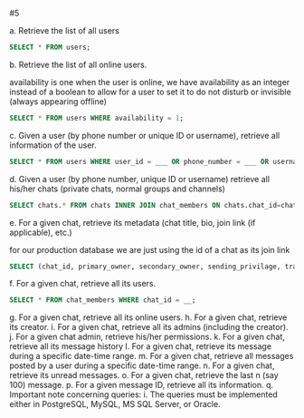 #5

a. Retrieve the list of all users

```sql
SELECT * FROM users;
```

b. Retrieve the list of all online users.

availability is one when the user is online, we have availability as an integer instead of a boolean to allow for a user to set it to do not disturb or invisible (always appearing offline)

```sql
SELECT * FROM users WHERE availability = 1;
```

c. Given a user (by phone number or unique ID or username), retrieve all information of the user.

```sql
SELECT * FROM users WHERE user_id = ___ OR phone_number = ___ OR username = ___;
```

d. Given a user (by phone number, unique ID or username) retrieve all his/her chats (private chats, normal groups and channels)

```sql
SELECT chats.* FROM chats INNER JOIN chat_members ON chats.chat_id=chat_members.chat_id AND chat_members.member_id=?1
```

e. For a given chat, retrieve its metadata (chat title, bio, join link (if applicable), etc.)

for our production database we are just using the id of a chat as its join link

```sql
SELECT (chat_id, primary_owner, secondary_owner, sending_privilage, track_views, max_members, chat_name) FROM chats where chat_id = __;
```

f. For a given chat, retrieve all its users.

```sql
SELECT * FROM chat_members WHERE chat_id = __;
```

g. For a given chat, retrieve all its online users.
h. For a given chat, retrieve its creator.
i. For a given chat, retrieve all its admins (including the creator).
j. For a given chat admin, retrieve his/her permissions.
k. For a given chat, retrieve all its message history
l. For a given chat, retrieve its message during a specific date-time
range.
m. For a given chat, retrieve all messages posted by a user during a
specific date-time range.
n. For a given chat, retrieve its unread messages.
o. For a given chat, retrieve the last n (say 100) message.
p. For a given message ID, retrieve all its information.
q. Important note concerning queries:
i. The queries must be implemented either in PostgreSQL,
MySQL, MS SQL Server, or Oracle.
